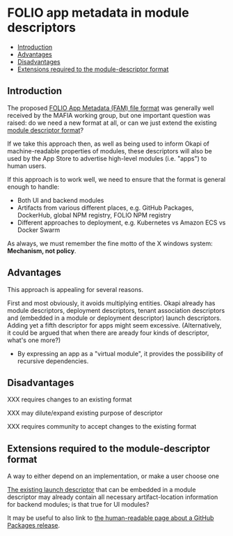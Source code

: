 # FOLIO app metadata in module descriptors

<!-- md2toc -l 2 folio-app-module-descriptor.md -->
* [Introduction](#introduction)
* [Advantages](#advantages)
* [Disadvantages](#disadvantages)
* [Extensions required to the module-descriptor format](#extensions-required-to-the-module-descriptor-format)


## Introduction

The proposed [FOLIO App Metadata (FAM) file format](folio-app-metadata.md) was generally well received by the MAFIA working group, but one important question was raised: do we need a new format at all, or can we just extend the existing [module descriptor format](https://github.com/folio-org/okapi/blob/master/okapi-core/src/main/raml/ModuleDescriptor.json)?

If we take this approach then, as well as being used to inform Okapi of machine-readable properties of modules, these descriptors will also be used by the App Store to advertise high-level modules (i.e. "apps") to human users.

If this approach is to work well, we need to ensure that the format is general enough to handle:
* Both UI and backend modules
* Artifacts from various different places, e.g. GitHub Packages, DockerHub, global NPM registry, FOLIO NPM registry
* Different approaches to deployment, e.g. Kubernetes vs Amazon ECS vs Docker Swarm

As always, we must remember the fine motto of the X windows system:
**Mechanism, not policy**.


## Advantages

This approach is appealing for several reasons.

First and most obviously, it avoids multiplying entities. Okapi already has module descriptors, deployment descriptors, tenant association descriptors and (embedded in a module or deployment descriptor) launch descriptors. Adding yet a fifth descriptor for apps might seem excessive. (Alternatively, it could be argued that when there are aready four kinds of descriptor, what's one more?)

* By expressing an app as a "virtual module", it provides the possibility of recursive dependencies.


## Disadvantages

XXX requires changes to an existing format

XXX may dilute/expand existing purpose of descriptor

XXX requires community to accept changes to the existing format


## Extensions required to the module-descriptor format

A way to either depend on an implementation, or make a user choose one

[The existing launch descriptor](https://github.com/folio-org/mod-users/blob/fa523ff0fbc4076f11e863c88149dfed0e7c0dd7/descriptors/ModuleDescriptor-template.json#L493-L515) that can be embedded in a module descriptor may already contain all necessary artifact-location information for backend modules; is that true for UI modules?

It may be useful to also link to [the human-readable page about a GitHub Packages release](https://github.com/indexdata/mod-harvester-admin/pkgs/container/mod-harvester-admin?tag=v0.1.0-SNAPSHOT.7).


